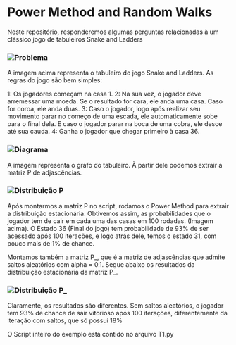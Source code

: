 # Power Method and Random Walks
Neste repositório, responderemos algumas perguntas relacionadas à um clássico jogo de tabuleiros Snake and Ladders

### ![Problema](https://i.imgur.com/u1JyqTp.png)
A imagem acima representa o tabuleiro do jogo Snake and Ladders. As regras do jogo são bem simples:

1: Os jogadores começam na casa 1.
2: Na sua vez, o jogador deve arremessar uma moeda. Se o resultado for cara, ele anda uma casa. Caso for coroa, ele anda duas.
3: Caso o jogador, logo após realizar seu movimento parar no começo de uma escada, ele automaticamente sobe para o final dela. E caso o jogador parar na boca de uma cobra, ele desce até sua cauda.
4: Ganha o jogador que chegar primeiro à casa 36.

### ![Diagrama](https://i.imgur.com/HJBNl0L.png)

A imagem representa o grafo do tabuleiro. À partir dele podemos extrair a matriz P de adjascências.

### ![Distribuição P](https://i.imgur.com/x6oI8HY.png)

Após montarmos a matriz P no script, rodamos o Power Method para extrair a distribuição estacionária. Obtivemos assim, as probabilidades que o jogador tem de cair em cada uma das casas em 100 rodadas. (Imagem acima).
O Estado 36 (Final do jogo) tem probabilidade de 93% de ser acessado após 100 iterações, e logo atrás dele, temos o estado 31, com pouco mais de 1% de chance.

Montamos também a matriz P_, que é a matriz de adjascências que admite saltos aleatórios com alpha = 0.1.
Segue abaixo os resultados da distribuição estacionária da matriz P_.

### ![Distribuição P_](https://i.imgur.com/ci0sxT8.png)

Claramente, os resultados são diferentes. Sem saltos aleatórios, o jogador tem 93% de chance de sair vitorioso após 100 iterações, diferentemente da iteração com saltos, que só possui 18%

O Script inteiro do exemplo está contido no arquivo T1.py
